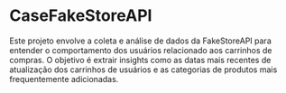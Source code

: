 # CaseFakeStoreAPI
Este projeto envolve a coleta e análise de dados da FakeStoreAPI para entender o comportamento dos usuários relacionado aos carrinhos de compras. O objetivo é extrair insights como as datas mais recentes de atualização dos carrinhos de usuários e as categorias de produtos mais frequentemente adicionadas.
